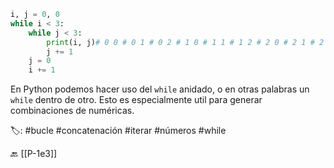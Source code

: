 ```python title:whileAnidado.py
i, j = 0, 0
while i < 3:
	while j < 3:
		print(i, j)# 0 0 # 0 1 # 0 2 # 1 0 # 1 1 # 1 2 # 2 0 # 2 1 # 2 2
		j += 1
	j = 0
	i += 1
```

En Python podemos hacer uso del `while` anidado, o en otras palabras un `while` dentro de otro. Esto es especialmente util para generar combinaciones de numéricas.

🏷️:  #bucle #concatenación #iterar #números #while

🔙 [[P-1e3]]